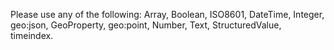 Please use any of the following: 
	Array,
	Boolean,
	ISO8601,
	DateTime,
	Integer,
	geo:json,
	GeoProperty,
	geo:point,
	Number,
	Text,
	StructuredValue,
	timeindex.